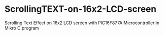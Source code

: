 # ScrollingTEXT-on-16x2-LCD-screen
Scrolling Text Effect on 16x2 LCD screen with PIC16F877A Microcontroller in Mikro C program
